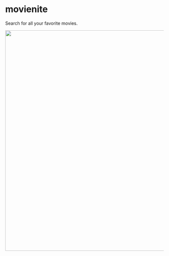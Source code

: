 # movienite

Search for all your favorite movies.

<div align="center">
  <img src="./client/movienitelogo.png" width="700px" marginTop="45px" />
</div>

